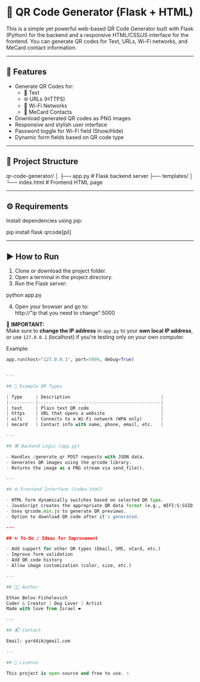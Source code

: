 # 🔳 QR Code Generator (Flask + HTML)

This is a simple yet powerful web-based QR Code Generator built with Flask (Python) for the backend and a responsive HTML/CSS/JS interface for the frontend. You can generate QR codes for Text, URLs, Wi-Fi networks, and MeCard contact information.

---

## 🚀 Features

- Generate QR Codes for:
  - 📃 Text
  - 🌐 URLs (HTTPS)
  - 📶 Wi-Fi Networks
  - 👤 MeCard Contacts
- Download generated QR codes as PNG images
- Responsive and stylish user interface
- Password toggle for Wi-Fi field (Show/Hide)
- Dynamic form fields based on QR code type

---

## 📁 Project Structure

qr-code-generator/
│
├── app.py              # Flask backend server
├── templates/
│   └── index.html      # Frontend HTML page

---

## ⚙️ Requirements

Install dependencies using pip:

pip install flask qrcode[pil]

---

## ▶️ How to Run

1. Clone or download the project folder.
2. Open a terminal in the project directory.
3. Run the Flask server:

python app.py

4. Open your browser and go to:  
http://"ip that you need to change":5000  

📢 **IMPORTANT:**  
Make sure to **change the IP address** in `app.py` to your **own local IP address**, or use `127.0.0.1` (localhost) if you're testing only on your own computer.

Example:
```python
app.run(host="127.0.0.1", port=5000, debug=True)


---

## 📸 Example QR Types

| Type     | Description                                  |
|----------|----------------------------------------------|
| text     | Plain text QR code                           |
| https    | URL that opens a website                     |
| wifi     | Connects to a Wi-Fi network (WPA only)       |
| mecard   | Contact info with name, phone, email, etc.   |

---

## 🛠 Backend Logic (app.py)

- Handles /generate_qr POST requests with JSON data.
- Generates QR images using the qrcode library.
- Returns the image as a PNG stream via send_file().

---

## 🌐 Frontend Interface (index.html)

- HTML form dynamically switches based on selected QR type.
- JavaScript creates the appropriate QR data format (e.g., WIFI:S:SSID;T:WPA;P:Password;;).
- Uses qrcode.min.js to generate QR previews.
- Option to download QR code after it's generated.

---

## ✨ To-Do / Ideas for Improvement

- Add support for other QR types (Email, SMS, vCard, etc.)
- Improve form validation
- Add QR code history
- Allow image customization (color, size, etc.)

---

## 👨‍💻 Author

Ethan Belov-Fishelevich  
Coder & Creator | Dog Lover | Artist  
Made with love from Israel ❤️

---

## 📬 Contact

Email: yard4ik@gmail.com

---

## 📜 License

This project is open-source and free to use. ✨
